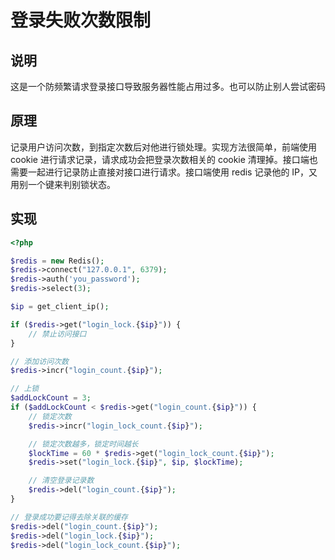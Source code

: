 # 登录失败次数限制

## 说明

这是一个防频繁请求登录接口导致服务器性能占用过多。也可以防止别人尝试密码

## 原理

记录用户访问次数，到指定次数后对他进行锁处理。实现方法很简单，前端使用 cookie 进行请求记录，请求成功会把登录次数相关的 cookie 清理掉。接口端也需要一起进行记录防止直接对接口进行请求。接口端使用 redis 记录他的 IP，又用别一个键来判别锁状态。

## 实现

```php
<?php

$redis = new Redis();
$redis->connect("127.0.0.1", 6379);
$redis->auth('you_password');
$redis->select(3);

$ip = get_client_ip();

if ($redis->get("login_lock.{$ip}")) {
    // 禁止访问接口
}

// 添加访问次数
$redis->incr("login_count.{$ip}");

// 上锁
$addLockCount = 3;
if ($addLockCount < $redis->get("login_count.{$ip}")) {
    // 锁定次数
    $redis->incr("login_lock_count.{$ip}");

    // 锁定次数越多，锁定时间越长
    $lockTime = 60 * $redis->get("login_lock_count.{$ip}");
    $redis->set("login_lock.{$ip}", $ip, $lockTime);

    // 清空登录记录数
    $redis->del("login_count.{$ip}");
}

// 登录成功要记得去除关联的缓存
$redis->del("login_count.{$ip}");
$redis->del("login_lock.{$ip}");
$redis->del("login_lock_count.{$ip}");

```